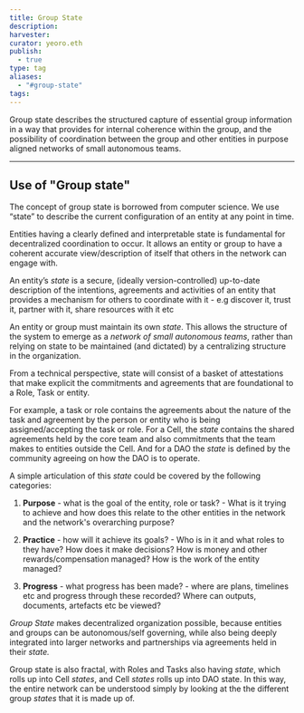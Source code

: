 ```yaml
---
title: Group State
description: 
harvester: 
curator: yeoro.eth
publish:
  - true
type: tag
aliases:
  - "#group-state"
tags:
---
```



Group state describes the structured capture of essential group information in a way that provides for internal coherence within the group, and the possibility of coordination between the group and other entities in purpose aligned networks of small autonomous teams. 

---
## Use of "Group state" 

The concept of group state is borrowed from computer science. We use “state” to describe the current configuration of an entity at any point in time.

Entities having a clearly defined and interpretable state is fundamental for decentralized coordination to occur. It allows an entity or group to have a coherent accurate view/description of itself that others in the network can engage with.

An entity’s _state_ is a secure, (ideally version-controlled) up-to-date description of the intentions, agreements and activities of an entity that provides a mechanism for others to coordinate with it - e.g discover it, trust it, partner with it, share resources with it etc

An entity or group must maintain its own _state_. This allows the structure of the system to emerge as a _network of small autonomous teams_, rather than relying on state to be maintained (and dictated) by a centralizing structure in the organization. 

From a technical perspective, state will consist of a basket of attestations that make explicit the commitments and agreements that are foundational to a Role, Task or entity.

For example, a task or role contains the agreements about the nature of the task and agreement by the person or entity who is being assigned/accepting the task or role. For a Cell, the _state_ contains the shared agreements held by the core team and also commitments that the team makes to entities outside the Cell. And for a DAO the _state_ is defined by the community agreeing on how the DAO is to operate.

A simple articulation of this _state_ could be covered by the following categories:

1. **Purpose** - what is the goal of the entity, role or task? - What is it trying to achieve and how does this relate to the other entities in the network and the network's overarching purpose?
    
2. **Practice** - how will it achieve its goals? - Who is in it and what roles to they have? How does it make decisions? How is money and other rewards/compensation managed? How is the work of the entity managed?
    
3. **Progress** - what progress has been made? - where are plans, timelines etc and progress through these recorded? Where can outputs, documents, artefacts etc be viewed?

_Group State_ makes decentralized organization possible, because entities and groups can be autonomous/self governing, while also being deeply integrated into larger networks and partnerships via agreements held in their _state._

Group state is also fractal, with Roles and Tasks also having _state_, which rolls up into Cell _states_, and Cell _states_ rolls up into DAO state. In this way, the entire network can be understood simply by looking at the the different group _states_ that it is made up of.